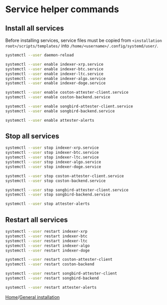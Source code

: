 # Service helper commands

## Install all services

Before installing services, service files must be copied from `<installation root>/scripts/templates/` into `/home/<username>/.config/systemd/user/`.

``` bash
systemctl --user daemon-reload

systemctl --user enable indexer-xrp.service
systemctl --user enable indexer-btc.service
systemctl --user enable indexer-ltc.service
systemctl --user enable indexer-algo.service
systemctl --user enable indexer-doge.service

systemctl --user enable coston-attester-client.service
systemctl --user enable coston-backend.service

systemctl --user enable songbird-attester-client.service
systemctl --user enable songbird-backend.service

systemctl --user enable attester-alerts
```

## Stop all services

``` bash
systemctl --user stop indexer-xrp.service
systemctl --user stop indexer-btc.service
systemctl --user stop indexer-ltc.service
systemctl --user stop indexer-algo.service
systemctl --user stop indexer-doge.service

systemctl --user stop coston-attester-client.service
systemctl --user stop coston-backend.service

systemctl --user stop songbird-attester-client.service
systemctl --user stop songbird-backend.service

systemctl --user stop attester-alerts
```

## Restart all services

``` bash
systemctl --user restart indexer-xrp
systemctl --user restart indexer-btc
systemctl --user restart indexer-ltc
systemctl --user restart indexer-algo
systemctl --user restart indexer-doge

systemctl --user restart coston-attester-client
systemctl --user restart coston-backend

systemctl --user restart songbird-attester-client
systemctl --user restart songbird-backend

systemctl --user restart attester-alerts
```

[Home](./../README.md)/[General installation](../installation/general-installation.md)
